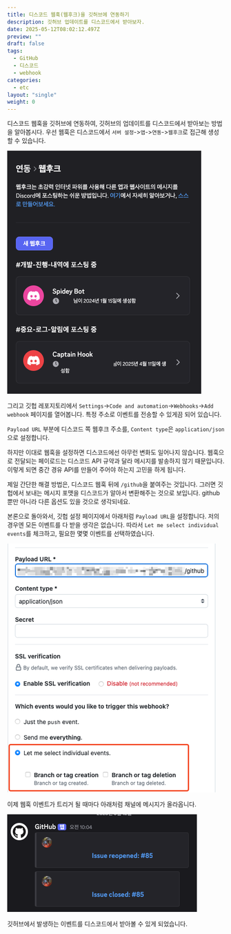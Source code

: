 ```yaml
---
title: 디스코드 웹훅(웹후크)을 깃허브에 연동하기
description: 깃허브 업데이트를 디스코드에서 받아보자.
date: 2025-05-12T08:02:12.497Z
preview: ""
draft: false
tags:
  - GitHub
  - 디스코드
  - webhook
categories:
  - etc
layout: "single"
weight: 0
---
```


디스코드 웹훅을 깃허브에 연동하여, 깃허브의 업데이트를 디스코드에서 받아보는 방법을 알아봅시다.
우선 웹훅은 디스코드에서 `서버 설정`->`앱`->`연동`->`웹후크`로 접근해 생성할 수 있습니다.

![웹훅](image-1.png)

그리고 깃헙 레포지토리에서 `Settings`->`Code and automation`->`Webhooks`->`Add webhook` 페이지를 열어봅니다. 특정 주소로 이벤트를 전송할 수 있게끔 되어 있습니다.

`Payload URL` 부분에 디스코드 쪽 웹후크 주소를, `Content type`은 `application/json`으로 설정합니다.

하지만 이대로 웹훅을 설정하면 디스코드에선 아무런 변화도 일어나지 않습니다. 웹훅으로 전달되는 페이로드는 디스코드 API 규약과 달라 메시지를 발송하지 않기 때문입니다. 이렇게 되면 중간 경유 API를 만들어 주어야 하는지 고민을 하게 됩니다.

제일 간단한 해결 방법은, 디스코드 웹훅 뒤에 `/github`을 붙여주는 것입니다. 그러면 깃헙에서 보내는 메시지 포맷을 디스코드가 알아서 변환해주는 것으로 보입니다. github 뿐만 아니라 다른 옵션도 있을 것으로 생각되네요.

본론으로 돌아와서, 깃헙 설정 페이지에서 아래처럼 `Payload URL`을 설정합니다.
저의 경우엔 모든 이벤트를 다 받을 생각은 없습니다. 따라서 `Let me select individual events`를 체크하고, 필요한 몇몇 이벤트를 선택하였습니다.

![웹훅 설정](image-2.png)

이제 웹훅 이벤트가 트리거 될 때마다 아래처럼 채널에 메시지가 올라옵니다.

![웹훅 메시지](image-3.png)

깃허브에서 발생하는 이벤트를 디스코드에서 받아볼 수 있게 되었습니다.
